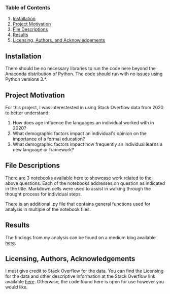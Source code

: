 ### Table of Contents

1. [Installation](#installation)
2. [Project Motivation](#motivation)
3. [File Descriptions](#files)
4. [Results](#results)
5. [Licensing, Authors, and Acknowledgements](#licensing)

## Installation <a name="installation"></a>

There should be no necessary libraries to run the code here beyond the Anaconda distribution of Python.  The code should run with no issues using Python versions 3.*.

## Project Motivation<a name="motivation"></a>

For this project, I was interestested in using Stack Overflow data from 2020 to better understand:

1. How does age influence the languages an individual worked with in 2020?
2. What demographic factors impact an individual's opinion on the importance of a formal education?
3. What demographic factors impact how frequently an individual learns a new language or framework?

## File Descriptions<a name="files"></a>

There are 3 notebooks available here to showcase work related to the above questions. Each of the notebooks addresses on question as indicated in the title. Markdown cells were used to assist in walking through the thought process for individual steps.

There is an additional .py file that contains general functions used for analysis in multiple of the notebook files.

## Results<a name="results"></a>

The findings from my analysis can be found on a medium blog available [here](https://jadefreese98.medium.com/how-demographics-impacted-developers-in-2020-b2f4036a0f0a).

## Licensing, Authors, Acknowledgements<a name="licensing"></a>

I must give credit to Stack Overflow for the data.  You can find the Licensing for the data and other descriptive information at the Stack Overflow link available [here](https://insights.stackoverflow.com/survey).  Otherwise, the code found here is open for use however you would like.
